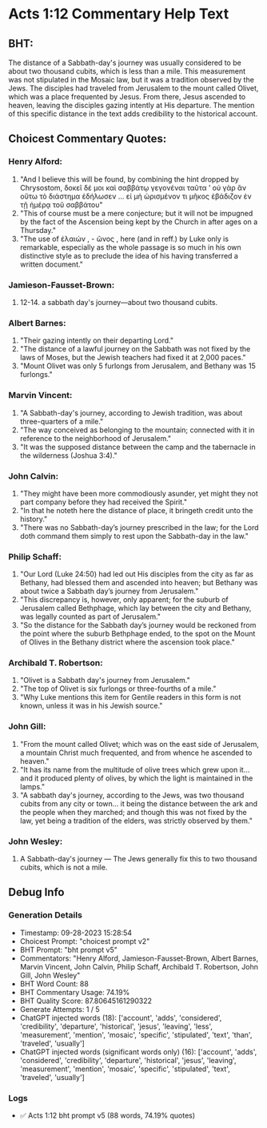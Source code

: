 # Acts 1:12 Commentary Help Text

## BHT:
The distance of a Sabbath-day's journey was usually considered to be about two thousand cubits, which is less than a mile. This measurement was not stipulated in the Mosaic law, but it was a tradition observed by the Jews. The disciples had traveled from Jerusalem to the mount called Olivet, which was a place frequented by Jesus. From there, Jesus ascended to heaven, leaving the disciples gazing intently at His departure. The mention of this specific distance in the text adds credibility to the historical account.

## Choicest Commentary Quotes:
### Henry Alford:
1. "And I believe this will be found, by combining the hint dropped by Chrysostom, δοκεῖ δέ μοι καὶ σαββάτῳ γεγονέναι ταῦτα ʼ οὐ γὰρ ἂν οὕτω τὸ διάστημα ἐδήλωσεν … εἰ μὴ ὡρισμένον τι μῆκος ἐβάδιζον ἐν τῇ ἡμέρᾳ τοῦ σαββάτου"
2. "This of course must be a mere conjecture; but it will not be impugned by the fact of the Ascension being kept by the Church in after ages on a Thursday."
3. "The use of  ἐλαιών , - ῶνος , here (and in reff.) by Luke only is remarkable, especially as the whole passage is so much in his own distinctive style as to preclude the idea of his having transferred a written document."

### Jamieson-Fausset-Brown:
1. 12-14. a sabbath day's journey—about
	two thousand cubits.

### Albert Barnes:
1. "Their gazing intently on their departing Lord." 
2. "The distance of a lawful journey on the Sabbath was not fixed by the laws of Moses, but the Jewish teachers had fixed it at 2,000 paces." 
3. "Mount Olivet was only 5 furlongs from Jerusalem, and Bethany was 15 furlongs."

### Marvin Vincent:
1. "A Sabbath-day's journey, according to Jewish tradition, was about three-quarters of a mile."
2. "The way conceived as belonging to the mountain; connected with it in reference to the neighborhood of Jerusalem."
3. "It was the supposed distance between the camp and the tabernacle in the wilderness (Joshua 3:4)."

### John Calvin:
1. "They might have been more commodiously asunder, yet might they not part company before they had received the Spirit."
2. "In that he noteth here the distance of place, it bringeth credit unto the history."
3. "There was no Sabbath-day’s journey prescribed in the law; for the Lord doth command them simply to rest upon the Sabbath-day in the law."

### Philip Schaff:
1. "Our Lord (Luke 24:50) had led out His disciples from the city as far as Bethany, had blessed them and ascended into heaven; but Bethany was about twice a Sabbath day’s journey from Jerusalem."
2. "This discrepancy is, however, only apparent; for the suburb of Jerusalem called Bethphage, which lay between the city and Bethany, was legally counted as part of Jerusalem."
3. "So the distance for the Sabbath day’s journey would be reckoned from the point where the suburb Bethphage ended, to the spot on the Mount of Olives in the Bethany district where the ascension took place."

### Archibald T. Robertson:
1. "Olivet is a Sabbath day's journey from Jerusalem." 
2. "The top of Olivet is six furlongs or three-fourths of a mile." 
3. "Why Luke mentions this item for Gentile readers in this form is not known, unless it was in his Jewish source."

### John Gill:
1. "From the mount called Olivet; which was on the east side of Jerusalem, a mountain Christ much frequented, and from whence he ascended to heaven."
2. "It has its name from the multitude of olive trees which grew upon it… and it produced plenty of olives, by which the light is maintained in the lamps."
3. "A sabbath day's journey, according to the Jews, was two thousand cubits from any city or town… it being the distance between the ark and the people when they marched; and though this was not fixed by the law, yet being a tradition of the elders, was strictly observed by them."

### John Wesley:
1. A Sabbath-day's journey — The Jews generally fix this to two thousand cubits, which is not a mile.


## Debug Info
### Generation Details
- Timestamp: 09-28-2023 15:28:54
- Choicest Prompt: "choicest prompt v2"
- BHT Prompt: "bht prompt v5"
- Commentators: "Henry Alford, Jamieson-Fausset-Brown, Albert Barnes, Marvin Vincent, John Calvin, Philip Schaff, Archibald T. Robertson, John Gill, John Wesley"
- BHT Word Count: 88
- BHT Commentary Usage: 74.19%
- BHT Quality Score: 87.80645161290322
- Generate Attempts: 1 / 5
- ChatGPT injected words (18):
	['account', 'adds', 'considered', 'credibility', 'departure', 'historical', 'jesus', 'leaving', 'less', 'measurement', 'mention', 'mosaic', 'specific', 'stipulated', 'text', 'than', 'traveled', 'usually']
- ChatGPT injected words (significant words only) (16):
	['account', 'adds', 'considered', 'credibility', 'departure', 'historical', 'jesus', 'leaving', 'measurement', 'mention', 'mosaic', 'specific', 'stipulated', 'text', 'traveled', 'usually']

### Logs
- ✅ Acts 1:12 bht prompt v5 (88 words, 74.19% quotes)